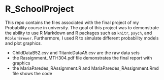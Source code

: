 # R_SchoolProject

This repo contains the files associated with the final project of my Probability course in university. The goal of this project was to demonstrate the ability to use R Markdown and R packages such as `knitr`, `psych`, and `RColorBrewer`. Furthermore, I used R to simulate different probability models and plot graphics.
- ChildDataB52.csv and TitanicDataA5.csv are the raw data sets
- the Rassignment_MTH304.pdf file demonstrates the final report with graphics
- the MariaParedes_RAssignment.R and MariaParedes_RAssignment.Rmd file shows the code
